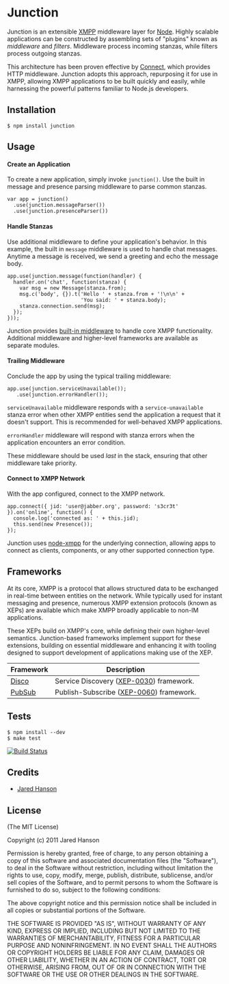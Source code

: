 # Junction

Junction is an extensible [XMPP](http://xmpp.org/) middleware layer for [Node](http://nodejs.org).
Highly scalable applications can be constructed by assembling sets of "plugins"
known as _middleware_ and _filters_.  Middleware process incoming stanzas, while
filters process outgoing stanzas.

This architecture has been proven effective by [Connect](http://www.senchalabs.org/connect/),
which provides HTTP middleware.  Junction adopts this approach, repurposing it
for use in XMPP, allowing XMPP applications to be built quickly and easily,
while harnessing the powerful patterns familiar to Node.js developers.

## Installation

    $ npm install junction

## Usage

#### Create an Application

To create a new application, simply invoke `junction()`.  Use the built in
message and presence parsing middleware to parse common stanzas.

    var app = junction()
      .use(junction.messageParser())
      .use(junction.presenceParser())

#### Handle Stanzas

Use additional middleware to define your application's behavior.  In this
example, the built in `message` middleware is used to handle chat messages.
Anytime a message is received, we send a greeting and echo the message body.

    app.use(junction.message(function(handler) {
      handler.on('chat', function(stanza) {
        var msg = new Message(stanza.from);
        msg.c('body', {}).t('Hello ' + stanza.from + '!\n\n' +
                            'You said: ' + stanza.body);
        stanza.connection.send(msg);
      });
    }));
    
Junction provides [built-in middleware](https://github.com/jaredhanson/junction/tree/master/lib/junction/middleware)
to handle core XMPP functionality.  Additional middleware and higher-level
frameworks are available as separate modules.

#### Trailing Middleware

Conclude the app by using the typical trailing middleware:

    app.use(junction.serviceUnavailable());
       .use(junction.errorHandler());

`serviceUnavailable` middleware responds with a `service-unavailable` stanza
error when other XMPP entities send the application a request that it doesn't
support.  This is recommended for well-behaved XMPP applications.

`errorHandler` middleware will respond with stanza errors when the application
encounters an error condition.

These middleware should be used _last_ in the stack, ensuring that other
middleware take priority.

#### Connect to XMPP Network

With the app configured, connect to the XMPP network.

    app.connect({ jid: 'user@jabber.org', password: 's3cr3t' }).on('online', function() {
      console.log('connected as: ' + this.jid);
      this.send(new Presence());
    });

Junction uses [node-xmpp](https://github.com/astro/node-xmpp) for the underlying
connection, allowing apps to connect as clients, components, or any other
supported connection type.

## Frameworks

At its core, XMPP is a protocol that allows structured data to be exchanged in
real-time between entities on the network.  While typically used for instant
messaging and presence, numerous XMPP extension protocols (known as XEPs) are
available which make XMPP broadly applicable to non-IM applications.

These XEPs build on XMPP's core, while defining their own higher-level
semantics.  Junction-based frameworks implement support for these extensions,
building on essential middleware and enhancing it with tooling designed to
support development of applications making use of the XEP.

<table>
  <thead>
    <tr><th>Framework</th><th>Description</th></tr>
  </thead>
  <tbody>
    <tr><td><a href="https://github.com/jaredhanson/junction-disco">Disco</a></td><td>Service Discovery (<a href="http://xmpp.org/extensions/xep-0030.html">XEP-0030</a>) framework.</td></tr>
    <tr><td><a href="https://github.com/jaredhanson/junction-pubsub">PubSub</a></td><td>Publish-Subscribe (<a href="http://xmpp.org/extensions/xep-0060.html">XEP-0060</a>) framework.</td></tr>
  </tbody>
</table>

## Tests

    $ npm install --dev
    $ make test

[![Build Status](https://secure.travis-ci.org/jaredhanson/junction.png)](http://travis-ci.org/jaredhanson/junction)

## Credits

  - [Jared Hanson](http://github.com/jaredhanson)

## License

(The MIT License)

Copyright (c) 2011 Jared Hanson

Permission is hereby granted, free of charge, to any person obtaining a copy of
this software and associated documentation files (the "Software"), to deal in
the Software without restriction, including without limitation the rights to
use, copy, modify, merge, publish, distribute, sublicense, and/or sell copies of
the Software, and to permit persons to whom the Software is furnished to do so,
subject to the following conditions:

The above copyright notice and this permission notice shall be included in all
copies or substantial portions of the Software.

THE SOFTWARE IS PROVIDED "AS IS", WITHOUT WARRANTY OF ANY KIND, EXPRESS OR
IMPLIED, INCLUDING BUT NOT LIMITED TO THE WARRANTIES OF MERCHANTABILITY, FITNESS
FOR A PARTICULAR PURPOSE AND NONINFRINGEMENT. IN NO EVENT SHALL THE AUTHORS OR
COPYRIGHT HOLDERS BE LIABLE FOR ANY CLAIM, DAMAGES OR OTHER LIABILITY, WHETHER
IN AN ACTION OF CONTRACT, TORT OR OTHERWISE, ARISING FROM, OUT OF OR IN
CONNECTION WITH THE SOFTWARE OR THE USE OR OTHER DEALINGS IN THE SOFTWARE.
